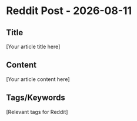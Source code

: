 # Reddit Post - 2026-08-11

## Title
[Your article title here]

## Content
[Your article content here]

## Tags/Keywords
[Relevant tags for Reddit]
